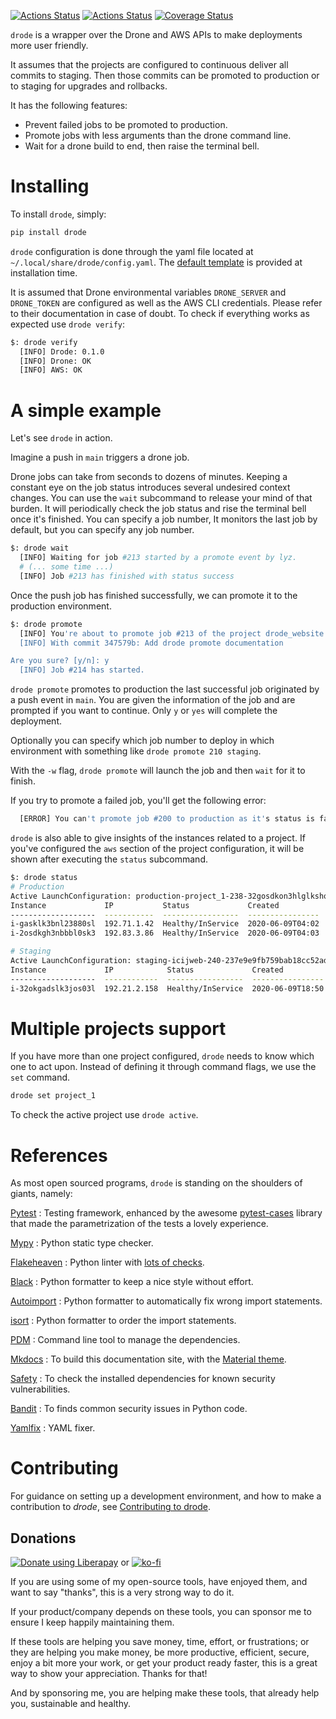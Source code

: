 [![Actions Status](https://github.com/lyz-code/drode/workflows/Tests/badge.svg)](https://github.com/lyz-code/drode/actions)
[![Actions Status](https://github.com/lyz-code/drode/workflows/Build/badge.svg)](https://github.com/lyz-code/drode/actions)
[![Coverage Status](https://coveralls.io/repos/github/lyz-code/drode/badge.svg?branch=main)](https://coveralls.io/github/lyz-code/drode?branch=main)

`drode` is a wrapper over the Drone and AWS APIs to make deployments more user
friendly.

It assumes that the projects are configured to continuous deliver all
commits to staging. Then those commits can be promoted to production or to
staging for upgrades and rollbacks.

It has the following features:

* Prevent failed jobs to be promoted to production.
* Promote jobs with less arguments than the drone command line.
* Wait for a drone build to end, then raise the terminal bell.

# Installing

To install `drode`, simply:

```bash
pip install drode
```

`drode` configuration is done through the yaml file located at
`~/.local/share/drode/config.yaml`. The [default
template](https://github.com/lyz-code/drode/blob/main/assets/config.yaml) is
provided at installation time.

It is assumed that Drone environmental variables `DRONE_SERVER` and
`DRONE_TOKEN` are configured as well as the AWS CLI credentials. Please refer to
their documentation in case of doubt. To check if everything works as expected
use `drode verify`:

```bash
$: drode verify
  [INFO] Drode: 0.1.0
  [INFO] Drone: OK
  [INFO] AWS: OK
```

# A simple example

Let's see `drode` in action.

Imagine a push in `main` triggers a drone job.

Drone jobs can take from seconds to dozens of minutes. Keeping a constant eye on
the job status introduces several undesired context changes. You can use the
`wait` subcommand to release your mind of that burden. It will periodically
check the job status and rise the terminal bell once it's finished. You can
specify a job number, It monitors the last job by default, but you can specify
any job number.

```bash
$: drode wait
  [INFO] Waiting for job #213 started by a promote event by lyz.
  # (... some time ...)
  [INFO] Job #213 has finished with status success
```

Once the push job has finished successfully, we can promote it to the production
environment.

```bash
$: drode promote
  [INFO] You're about to promote job #213 of the project drode_website to production
  [INFO] With commit 347579b: Add drode promote documentation

Are you sure? [y/n]: y
  [INFO] Job #214 has started.
```

`drode promote` promotes to production the last successful job originated by
a push event in `main`. You are given the information of the job and are
prompted if you want to continue. Only `y` or `yes` will complete the
deployment.

Optionally you can specify which job number to deploy in which environment with
something like `drode promote 210 staging`.

With the `-w` flag, `drode promote` will launch the job and then `wait` for it
to finish.

If you try to promote a failed job, you'll get the following error:

```bash
  [ERROR] You can't promote job #200 to production as it's status is failure
```

`drode` is also able to give insights of the instances related to a project. If
you've configured the `aws` section of the project configuration, it will be
shown after executing the `status` subcommand.

```bash
$: drode status
# Production
Active LaunchConfiguration: production-project_1-238-32gosdkon3hlglkshonbllsdk32023950lskenbl
Instance             IP           Status             Created           LaunchConfiguration
-------------------  -----------  -----------------  ----------------  -----------------------------------
i-gasklk3bnl23880sl  192.71.1.42  Healthy/InService  2020-06-09T04:02  production-project_1-238-32gosdkon3h
i-2osdkgh3nbbbl0sk3  192.83.3.86  Healthy/InService  2020-06-09T04:03  production-project_1-238-32gosdkon3h

# Staging
Active LaunchConfiguration: staging-icijweb-240-237e9e9fb759bab18cc52ad5b7c407e9975831d3
Instance             IP            Status             Created           LaunchConfiguration
-------------------  ------------  -----------------  ----------------  -----------------------------------
i-32okgadslk3jos03l  192.21.2.158  Healthy/InService  2020-06-09T18:50  staging-project_1-238-32gosdkon3h
```

# Multiple projects support

If you have more than one project configured, `drode` needs to know which one to
act upon. Instead of defining it through command flags, we use the `set`
command.

```bash
drode set project_1
```

To check the active project use `drode active`.

# References

As most open sourced programs, `drode` is standing on the shoulders of
giants, namely:

[Pytest](https://docs.pytest.org/en/latest)
: Testing framework, enhanced by the awesome
    [pytest-cases](https://smarie.github.io/python-pytest-cases/) library that made
    the parametrization of the tests a lovely experience.

[Mypy](https://mypy.readthedocs.io/en/stable/)
: Python static type checker.

[Flakeheaven](https://github.com/flakeheaven/flakeheaven)
: Python linter with [lots of
    checks](https://lyz-code.github.io/blue-book/devops/flakeheaven#plugins).

[Black](https://black.readthedocs.io/en/stable/)
: Python formatter to keep a nice style without effort.

[Autoimport](https://lyz-code.github.io/autoimport)
: Python formatter to automatically fix wrong import statements.

[isort](https://github.com/timothycrosley/isort)
: Python formatter to order the import statements.

[PDM](https://pdm.fming.dev/)
: Command line tool to manage the dependencies.

[Mkdocs](https://www.mkdocs.org/)
: To build this documentation site, with the
[Material theme](https://squidfunk.github.io/mkdocs-material).

[Safety](https://github.com/pyupio/safety)
: To check the installed dependencies for known security vulnerabilities.

[Bandit](https://bandit.readthedocs.io/en/latest/)
: To finds common security issues in Python code.

[Yamlfix](https://github.com/lyz-code/yamlfix)
: YAML fixer.

# Contributing

For guidance on setting up a development environment, and how to make
a contribution to *drode*, see [Contributing to
drode](https://lyz-code.github.io/drode/contributing).

## Donations

<a href="https://liberapay.com/Lyz/donate"><img alt="Donate using
Liberapay" src="https://liberapay.com/assets/widgets/donate.svg"></a>
or
[![ko-fi](https://ko-fi.com/img/githubbutton_sm.svg)](https://ko-fi.com/T6T3GP0V8)

If you are using some of my open-source tools, have enjoyed them, and want to
say "thanks", this is a very strong way to do it.

If your product/company depends on these tools, you can sponsor me to ensure I
keep happily maintaining them.

If these tools are helping you save money, time, effort, or frustrations; or
they are helping you make money, be more productive, efficient, secure, enjoy a
bit more your work, or get your product ready faster, this is a great way to
show your appreciation. Thanks for that!

And by sponsoring me, you are helping make these tools, that already help you,
sustainable and healthy.


